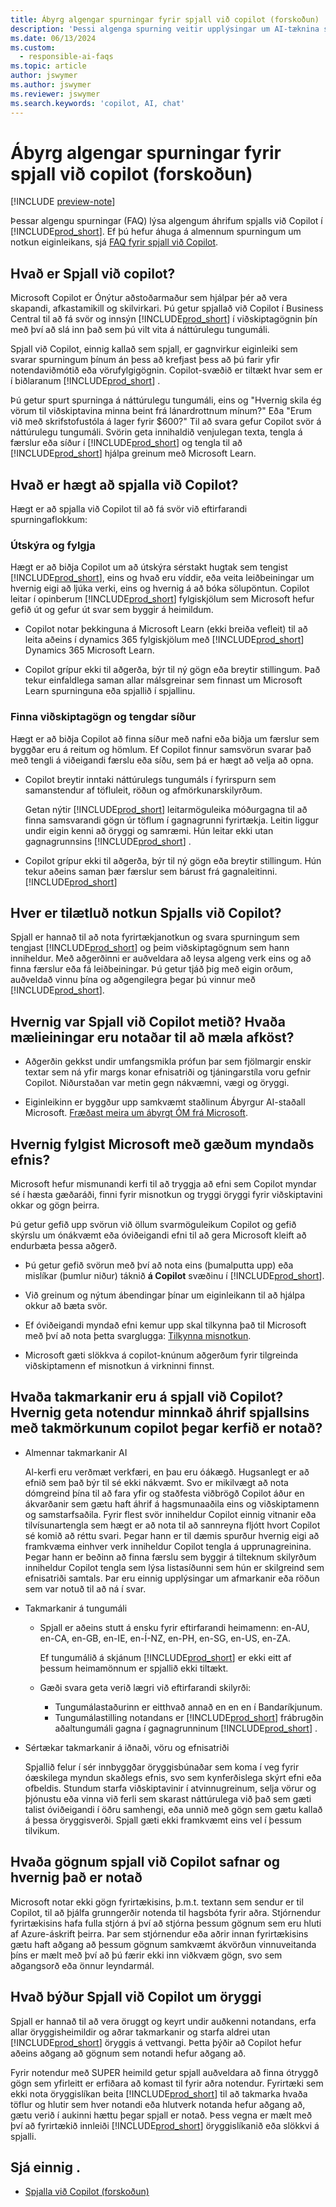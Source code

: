 ```yaml
---
title: Ábyrg algengar spurningar fyrir spjall við copilot (forskoðun)
description: 'Þessi algenga spurning veitir upplýsingar um AI-tæknina sem notuð er til að spjalla við Copilot í Business Central. Í honum eru lykilatriði og upplýsingar um notkun ÓM, hvernig það var prófað og metið og allar sérstakar takmarkanir.'
ms.date: 06/13/2024
ms.custom:
  - responsible-ai-faqs
ms.topic: article
author: jswymer
ms.author: jswymer
ms.reviewer: jswymer
ms.search.keywords: 'copilot, AI, chat'
---
```

# <a name="responsible-ai-faq-for-chat-with-copilot-preview"></a>Ábyrg algengar spurningar fyrir spjall við copilot (forskoðun)

[!INCLUDE [preview-note](~/../shared-content/shared/preview-includes/production-ready-preview-dynamics365.md)]

Þessar algengu spurningar (FAQ) lýsa algengum áhrifum spjalls við Copilot í [!INCLUDE[prod_short](includes/prod_short.md)]. Ef þú hefur áhuga á almennum spurningum um notkun eiginleikans, sjá [FAQ fyrir spjall við Copilot](chat-with-copilot-faq.md).

## <a name="what-is-chat-with-copilot"></a>Hvað er Spjall við copilot?

Microsoft Copilot er Ónýtur aðstoðarmaður sem hjálpar þér að vera skapandi, afkastamikill og skilvirkari. Þú getur spjallað við Copilot í Business Central til að fá svör og innsýn [!INCLUDE[prod_short](includes/prod_short.md)] í viðskiptagögnin þín með því að slá inn það sem þú vilt vita á náttúrulegu tungumáli.

Spjall við Copilot, einnig kallað sem spjall, er gagnvirkur eiginleiki sem svarar spurningum þínum án þess að krefjast þess að þú farir yfir notendaviðmótið eða vörufylgigögnin. Copilot-svæðið er tiltækt hvar sem er í biðlaranum [!INCLUDE[prod_short](includes/prod_short.md)] .

Þú getur spurt spurninga á náttúrulegu tungumáli, eins og "Hvernig skila ég vörum til viðskiptavina minna beint frá lánardrottnum mínum?" Eða "Erum við með skrifstofustóla á lager fyrir $600?" Til að svara gefur Copilot svör á náttúrulegu tungumáli. Svörin geta innihaldið venjulegan texta, tengla á færslur eða síður í [!INCLUDE[prod_short](includes/prod_short.md)] og tengla til að [!INCLUDE[prod_short](includes/prod_short.md)] hjálpa greinum með Microsoft Learn.

## <a name="what-are-capabilities-of-chat-with-copilot"></a>Hvað er hægt að spjalla við Copilot?

Hægt er að spjalla við Copilot til að fá svör við eftirfarandi spurningaflokkum:

### <a name="explain-and-guide"></a>Útskýra og fylgja

Hægt er að biðja Copilot um að útskýra sérstakt hugtak sem tengist [!INCLUDE[prod_short](includes/prod_short.md)], eins og hvað eru víddir, eða veita leiðbeiningar um hvernig eigi að ljúka verki, eins og hvernig á að bóka sölupöntun. Copilot leitar í opinberum [!INCLUDE[prod_short](includes/prod_short.md)] fylgiskjölum sem Microsoft hefur gefið út og gefur út svar sem byggir á heimildum.

- Copilot notar þekkinguna á Microsoft Learn  (ekki breiða vefleit) til að leita aðeins í dynamics 365 fylgiskjölum með [!INCLUDE[prod_short](includes/prod_short.md)]  Dynamics 365 Microsoft Learn.

- Copilot grípur ekki til aðgerða, býr til ný gögn eða breytir stillingum. Það tekur einfaldlega saman allar málsgreinar sem finnast um Microsoft Learn spurninguna eða spjallið í spjallinu.

### <a name="find-business-data-and-related-pages"></a>Finna viðskiptagögn og tengdar síður

Hægt er að biðja Copilot að finna síður með nafni eða biðja um færslur sem byggðar eru á reitum og hömlum. Ef Copilot finnur samsvörun svarar það með tengli á viðeigandi færslu eða síðu, sem þá er hægt að velja að opna.

- Copilot breytir inntaki náttúrulegs tungumáls í fyrirspurn sem samanstendur af töfluleit, röðun og afmörkunarskilyrðum.

  Getan nýtir [!INCLUDE[prod_short](includes/prod_short.md)] leitarmöguleika móðurgagna til að finna samsvarandi gögn úr töflum í gagnagrunni fyrirtækja. Leitin liggur undir eigin kenni að öryggi og samræmi. Hún leitar ekki utan gagnagrunnsins [!INCLUDE[prod_short](includes/prod_short.md)] .

- Copilot grípur ekki til aðgerða, býr til ný gögn eða breytir stillingum. Hún tekur aðeins saman þær færslur sem bárust frá gagnaleitinni. [!INCLUDE[prod_short](includes/prod_short.md)]  

## <a name="what-is-the-intended-use-of-chat-with-copilot"></a>Hver er tilætluð notkun Spjalls við Copilot?

Spjall er hannað til að nota fyrirtækjanotkun og svara spurningum sem tengjast [!INCLUDE[prod_short](includes/prod_short.md)] og þeim viðskiptagögnum sem hann inniheldur. Með aðgerðinni er auðveldara að leysa algeng verk eins og að finna færslur eða fá leiðbeiningar. Þú getur tjáð þig með eigin orðum, auðveldað vinnu þína og aðgengilegra þegar þú vinnur með [!INCLUDE[prod_short](includes/prod_short.md)].

## <a name="how-was-chat-with-copilot-evaluated-what-metrics-are-used-to-measure-performance"></a>Hvernig var Spjall við Copilot metið? Hvaða mælieiningar eru notaðar til að mæla afköst?

- Aðgerðin gekkst undir umfangsmikla prófun þar sem fjölmargir enskir textar sem ná yfir margs konar efnisatriði og tjáningarstíla voru gefnir Copilot. Niðurstaðan var metin gegn nákvæmni, vægi og öryggi.
  
- Eiginleikinn er byggður upp samkvæmt staðlinum Ábyrgur AI-staðall Microsoft. [Fræðast meira um ábyrgt ÓM frá Microsoft](https://aka.ms/RAI).

## <a name="how-does-microsoft-monitor-the-quality-of-generated-content"></a>Hvernig fylgist Microsoft með gæðum myndaðs efnis?

Microsoft hefur mismunandi kerfi til að tryggja að efni sem Copilot myndar sé í hæsta gæðaráði, finni fyrir misnotkun og tryggi öryggi fyrir viðskiptavini okkar og gögn þeirra.

Þú getur gefið upp svörun við öllum svarmöguleikum Copilot og gefið skýrslu um ónákvæmt eða óviðeigandi efni til að gera Microsoft kleift að endurbæta þessa aðgerð. 

- Þú getur gefið svörun með því að nota eins (þumalputta upp) eða mislíkar (þumlur niður) táknið **á Copilot** svæðinu í [!INCLUDE[prod_short](includes/prod_short.md)].
  
- Við greinum og nýtum ábendingar þínar um eiginleikann til að hjálpa okkur að bæta svör.
  
- Ef óviðeigandi myndað efni kemur upp skal tilkynna það til Microsoft með því að nota þetta svarglugga: [Tilkynna misnotkun](https://go.microsoft.com/fwlink/?linkid=2249810).
  
- Microsoft gæti slökkva á copilot-knúnum aðgerðum fyrir tilgreinda viðskiptamenn ef misnotkun á virkninni finnst.

## <a name="what-are-the-limitations-of-chat-with-copilot-how-can-users-minimize-the-impact-of-the-chat-with-copilot-limitations-when-using-the-system"></a>Hvaða takmarkanir eru á spjall við Copilot? Hvernig geta notendur minnkað áhrif spjallsins með takmörkunum copilot þegar kerfið er notað?

- Almennar takmarkanir AI

  Al-kerfi eru verðmæt verkfæri, en þau eru óákægð. Hugsanlegt er að efnið sem það býr til sé ekki nákvæmt. Svo er mikilvægt að nota dómgreind þína til að fara yfir og staðfesta viðbrögð Copilot áður en ákvarðanir sem gætu haft áhrif á hagsmunaaðila eins og viðskiptamenn og samstarfsaðila. Fyrir flest svör inniheldur Copilot einnig vitnanir eða tilvísunartengla sem hægt er að nota til að sannreyna fljótt hvort Copilot sé komið að réttu svari. Þegar hann er til dæmis spurður hvernig eigi að framkvæma einhver verk inniheldur Copilot tengla á upprunagreinina. Þegar hann er beðinn að finna færslu sem byggir á tilteknum skilyrðum inniheldur Copilot tengla sem lýsa listasíðunni sem hún er skilgreind sem efnisatriði samtals. Þar eru einnig upplýsingar um afmarkanir eða röðun sem var notuð til að ná í svar.

- Takmarkanir á tungumáli

  - Spjall er aðeins stutt á ensku fyrir eftirfarandi heimamenn: en-AU, en-CA, en-GB, en-IE, en-Í-NZ, en-PH, en-SG, en-US, en-ZA.

    Ef tungumálið á skjánum [!INCLUDE[prod_short](includes/prod_short.md)] er ekki eitt af þessum heimamönnum er spjallið ekki tiltækt.

  - Gæði svara geta verið lægri við eftirfarandi skilyrði:
    - Tungumálastaðurinn er eitthvað annað en en en í Bandaríkjunum.
    - Tungumálastilling notandans er [!INCLUDE[prod_short](includes/prod_short.md)] frábrugðin aðaltungumáli gagna í gagnagrunninum [!INCLUDE[prod_short](includes/prod_short.md)] .

- Sértækar takmarkanir á iðnaði, vöru og efnisatriði

   Spjallið felur í sér innbyggðar öryggisbúnaðar sem koma í veg fyrir óæskilega myndun skaðlegs efnis, svo sem kynferðislega skýrt efni eða ofbeldis. Stundum starfa viðskiptavinir í atvinnugreinum, selja vörur og þjónustu eða vinna við ferli sem skarast náttúrulega við það sem gæti talist óviðeigandi í öðru samhengi, eða unnið með gögn sem gætu kallað á þessa öryggisverði. Spjall gæti ekki framkvæmt eins vel í þessum tilvikum.

<!--## What operational factors and settings allow for effective and responsible use of the feature?-->

## <a name="what-data-does-chat-with-copilot-collect-and-how-is-it-used"></a>Hvaða gögnum spjall við Copilot safnar og hvernig það er notað

Microsoft notar ekki gögn fyrirtækisins, þ.m.t. textann sem sendur er til Copilot, til að þjálfa grunngerðir notenda til hagsbóta fyrir aðra. Stjórnendur fyrirtækisins hafa fulla stjórn á því að stjórna þessum gögnum sem eru hluti af Azure-áskrift þeirra. Þar sem stjórnendur eða aðrir innan fyrirtækisins gætu haft aðgang að þessum gögnum samkvæmt ákvörðun vinnuveitanda þíns er mælt með því að þú færir ekki inn viðkvæm gögn, svo sem aðgangsorð eða önnur leyndarmál.

## <a name="what-does-chat-with-copilot-offer-for-security"></a>Hvað býður Spjall við Copilot um öryggi

Spjall er hannað til að vera öruggt og keyrt undir auðkenni notandans, erfa allar öryggisheimildir og aðrar takmarkanir og starfa aldrei utan [!INCLUDE[prod_short](includes/prod_short.md)] öryggis á vettvangi. Þetta þýðir að Copilot hefur aðeins aðgang að gögnum sem notandi hefur aðgang að.

Fyrir notendur með SUPER heimild getur spjall auðveldara að finna ótryggð gögn sem yfirleitt er erfiðara að komast til fyrir aðra notendur. Fyrirtæki sem ekki nota öryggislíkan beita [!INCLUDE[prod_short](includes/prod_short.md)] til að takmarka hvaða töflur og hlutir sem hver notandi eða hlutverk notanda hefur aðgang að, gætu verið í aukinni hættu þegar spjall er notað. Þess vegna er mælt með því að fyrirtækið innleiði [!INCLUDE[prod_short](includes/prod_short.md)] öryggislíkanið eða slökkvi á spjalli.

## <a name="see-also"></a>Sjá einnig .

- [Spjalla við Copilot (forskoðun)](chat-with-copilot.md)

